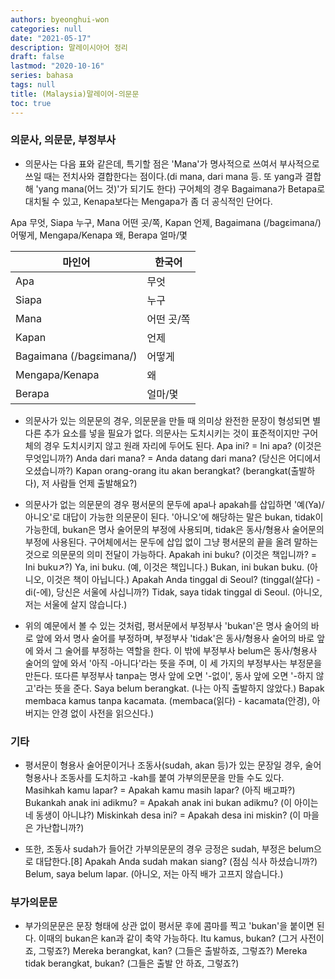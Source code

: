 ```yaml
---
authors: byeonghui-won
categories: null
date: "2021-05-17"
description: 말레이시아어 정리
draft: false
lastmod: "2020-10-16"
series: bahasa
tags: null
title: (Malaysia)말레이어-의문문
toc: true
---
```


### 의문사, 의문문, 부정부사

* 의문사는 다음 표와 같은데, 특기할 점은 'Mana'가 명사적으로 쓰여서 부사적으로 쓰일 때는 전치사와 결합한다는 점이다.(di mana, dari mana 등. 또 yang과 결합해 'yang mana(어느 것)'가 되기도 한다) 구어체의 경우 Bagaimana가 Betapa로 대치될 수 있고, Kenapa보다는 Mengapa가 좀 더 공식적인 단어다.

Apa 무엇, Siapa 누구, Mana 어떤 곳/쪽, Kapan 언제, Bagaimana (/bagɛimana/) 어떻게, Mengapa/Kenapa 왜, Berapa 얼마/몇


| 마인어 | 한국어 |
| ---- | ---- | 
| Apa | 무엇 |
|Siapa | 누구 |
| Mana | 어떤 곳/쪽 |
| Kapan | 언제 |
| Bagaimana (/bagɛimana/) | 어떻게 |
| Mengapa/Kenapa | 왜 |
| Berapa | 얼마/몇 |

* 의문사가 있는 의문문의 경우, 의문문을 만들 때 의미상 완전한 문장이 형성되면 별다른 추가 요소를 넣을 필요가 없다. 의문사는 도치시키는 것이 표준적이지만 구어체의 경우 도치시키지 않고 원래 자리에 두어도 된다.
Apa ini? = Ini apa? (이것은 무엇입니까?)
Anda dari mana? = Anda datang dari mana? (당신은 어디에서 오셨습니까?)
Kapan orang-orang itu akan berangkat? (berangkat(출발하다), 저 사람들 언제 출발해요?)

* 의문사가 없는 의문문의 경우 평서문의 문두에 apa나 apakah를 삽입하면 '예(Ya)/아니오'로 대답이 가능한 의문문이 된다. '아니오'에 해당하는 말은 bukan, tidak이 가능한데, bukan은 명사 술어문의 부정에 사용되며, tidak은 동사/형용사 술어문의 부정에 사용된다. 구어체에서는 문두에 삽입 없이 그냥 평서문의 끝을 올려 말하는 것으로 의문문의 의미 전달이 가능하다.
Apakah ini buku? (이것은 책입니까? = Ini buku↗?)
Ya, ini buku. (예, 이것은 책입니다.)
Bukan, ini bukan buku. (아니오, 이것은 책이 아닙니다.)
Apakah Anda tinggal di Seoul? (tinggal(살다) - di(-에), 당신은 서울에 사십니까?)
Tidak, saya tidak tinggal di Seoul. (아니오, 저는 서울에 살지 않습니다.)

* 위의 예문에서 볼 수 있는 것처럼, 평서문에서 부정부사 'bukan'은 명사 술어의 바로 앞에 와서 명사 술어를 부정하며, 부정부사 'tidak'은 동사/형용사 술어의 바로 앞에 와서 그 술어를 부정하는 역할을 한다. 이 밖에 부정부사 belum은 동사/형용사 술어의 앞에 와서 '아직 -아니다'라는 뜻을 주며, 이 세 가지의 부정부사는 부정문을 만든다. 또다른 부정부사 tanpa는 명사 앞에 오면 '-없이', 동사 앞에 오면 '-하지 않고'라는 뜻을 준다.
Saya belum berangkat. (나는 아직 출발하지 않았다.)
Bapak membaca kamus tanpa kacamata. (membaca(읽다) - kacamata(안경), 아버지는 안경 없이 사전을 읽으신다.)

### 기타

* 평서문이 형용사 술어문이거나 조동사(sudah, akan 등)가 있는 문장일 경우, 술어 형용사나 조동사를 도치하고 -kah를 붙여 가부의문문을 만들 수도 있다.
Masihkah kamu lapar? = Apakah kamu masih lapar? (아직 배고파?)
Bukankah anak ini adikmu? = Apakah anak ini bukan adikmu? (이 아이는 네 동생이 아니냐?)
Miskinkah desa ini? = Apakah desa ini miskin? (이 마을은 가난합니까?)

* 또한, 조동사 sudah가 들어간 가부의문문의 경우 긍정은 sudah, 부정은 belum으로 대답한다.[8]
Apakah Anda sudah makan siang? (점심 식사 하셨습니까?)
Belum, saya belum lapar. (아니오, 저는 아직 배가 고프지 않습니다.)

### 부가의문문

* 부가의문문은 문장 형태에 상관 없이 평서문 후에 콤마를 찍고 'bukan'을 붙이면 된다. 이때의 bukan은 kan과 같이 축약 가능하다.
Itu kamus, bukan? (그거 사전이죠, 그렇죠?)
Mereka berangkat, kan? (그들은 출발하죠, 그렇죠?)
Mereka tidak berangkat, bukan? (그들은 출발 안 하죠, 그렇죠?)


